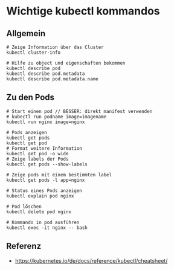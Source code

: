 # Wichtige kubectl kommandos 

## Allgemein 

```
# Zeige Information über das Cluster 
kubectl cluster-info 

# Hilfe zu object und eigenschaften bekommen
kubectl describe pod 
kubectl describe pod.metadata
kubectl describe pod.metadata.name 

```

## Zu den Pods 

```
# Start einen pod // BESSER: direkt manifest verwenden
# kubectl run podname image=imagename 
kubectl run nginx image=nginx 

# Pods anzeigen 
kubectl get pods 
kubectl get pod
# Format weitere Information 
kubectl get pod -o wide 
# Zeige labels der Pods
kubectl get pods --show-labels 

# Zeige pods mit einem bestimmten label 
kubectl get pods -l app=nginx 

# Status eines Pods anzeigen 
kubectl explain pod nginx 

# Pod löschen 
kubectl delete pod nginx 

# Kommando in pod ausführen 
kubectl exec -it nginx -- bash 

```

## Referenz

  * https://kubernetes.io/de/docs/reference/kubectl/cheatsheet/
